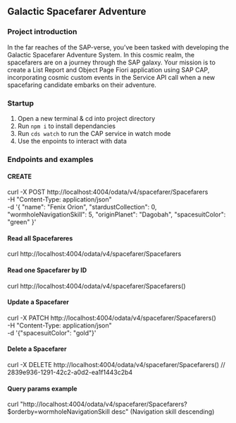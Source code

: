 ## Galactic Spacefarer Adventure

### Project introduction

In the far reaches of the SAP-verse, you’ve been tasked with developing the Galactic Spacefarer Adventure
System. In this cosmic realm, the spacefarers are on a journey through the SAP galaxy. Your mission is to
create a List Report and Object Page Fiori application using SAP CAP, incorporating cosmic custom events
in the Service API call when a new spacefaring candidate embarks on their adventure.

### Startup

1. Open a new terminal & cd into project directory
2. Run `npm i` to install dependancies
3. Run `cds watch` to run the CAP service in watch mode
4. Use the enpoints to interact with data

### Endpoints and examples

#### CREATE

curl -X POST http://localhost:4004/odata/v4/spacefarer/Spacefarers \
  -H "Content-Type: application/json" \
  -d '{
    "name": "Fenix Orion",
    "stardustCollection": 0,
    "wormholeNavigationSkill": 5,
    "originPlanet": "Dagobah",
    "spacesuitColor": "green"
  }'

#### Read all Spacefareres

curl http://localhost:4004/odata/v4/spacefarer/Spacefarers

#### Read one Spacefarer by ID

curl http://localhost:4004/odata/v4/spacefarer/Spacefarers(<ID>)

#### Update a Spacefarer

curl -X PATCH http://localhost:4004/odata/v4/spacefarer/Spacefarers(<ID>) \
  -H "Content-Type: application/json" \
  -d '{"spacesuitColor": "gold"}'

#### Delete a Spacefarer

curl -X DELETE http://localhost:4004/odata/v4/spacefarer/Spacefarers(<ID>)
// 2839e936-1291-42c2-a0d2-ea1f1443c2b4

#### Query params example

curl "http://localhost:4004/odata/v4/spacefarer/Spacefarers?$orderby=wormholeNavigationSkill desc"
(Navigation skill descending)